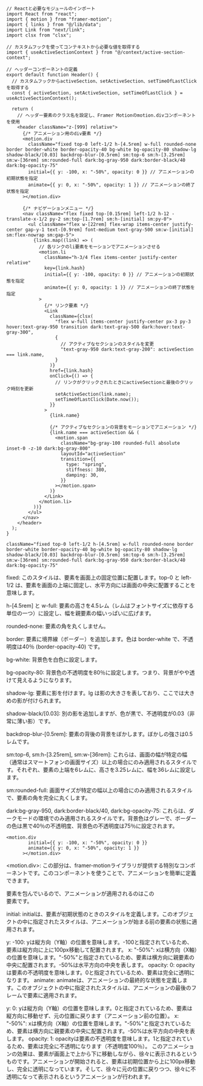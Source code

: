 ```
// Reactと必要なモジュールのインポート
import React from "react";
import { motion } from "framer-motion";
import { links } from "@/lib/data";
import Link from "next/link";
import clsx from "clsx";

// カスタムフックを使ってコンテキストから必要な値を取得する
import { useActiveSectionContext } from "@/context/active-section-context";

// ヘッダーコンポーネントの定義
export default function Header() {
  // カスタムフックからactiveSection、setActiveSection、setTimeOfLastClickを取得する
  const { activeSection, setActiveSection, setTimeOfLastClick } = useActiveSectionContext();

  return (
    // ヘッダー要素のクラス名を設定し、Framer Motionのmotion.divコンポーネントを使用
    <header className="z-[999] relative">
      {/* アニメーション用のdiv要素 */}
      <motion.div
        className="fixed top-0 left-1/2 h-[4.5rem] w-full rounded-none border border-white border-opacity-40 bg-white bg-opacity-80 shadow-lg shadow-black/[0.03] backdrop-blur-[0.5rem] sm:top-6 sm:h-[3.25rem] sm:w-[36rem] sm:rounded-full dark:bg-gray-950 dark:border-black/40 dark:bg-opacity-75"
        initial={{ y: -100, x: "-50%", opacity: 0 }} // アニメーションの初期状態を指定
        animate={{ y: 0, x: "-50%", opacity: 1 }} // アニメーションの終了状態を指定
      ></motion.div>

      {/* ナビゲーションメニュー */}
      <nav className="flex fixed top-[0.15rem] left-1/2 h-12 -translate-x-1/2 py-2 sm:top-[1.7rem] sm:h-[initial] sm:py-0">
        <ul className="flex w-[22rem] flex-wrap items-center justify-center gap-y-1 text-[0.9rem] font-medium text-gray-500 sm:w-[initial] sm:flex-nowrap sm:gap-5">
          {links.map((link) => (
            // 各リンクのli要素をモーションでアニメーションさせる
            <motion.li
              className="h-3/4 flex items-center justify-center relative"
              key={link.hash}
              initial={{ y: -100, opacity: 0 }} // アニメーションの初期状態を指定
              animate={{ y: 0, opacity: 1 }} // アニメーションの終了状態を指定
            >
              {/* リンク要素 */}
              <Link
                className={clsx(
                  "flex w-full items-center justify-center px-3 py-3 hover:text-gray-950 transition dark:text-gray-500 dark:hover:text-gray-300",
                  {
                    // アクティブなセクションのスタイルを変更
                    "text-gray-950 dark:text-gray-200": activeSection === link.name,
                  }
                )}
                href={link.hash}
                onClick={() => {
                  // リンクがクリックされたときにactiveSectionと最後のクリック時刻を更新
                  setActiveSection(link.name);
                  setTimeOfLastClick(Date.now());
                }}
              >
                {link.name}

                {/* アクティブなセクションの背景をモーションでアニメーション */}
                {link.name === activeSection && (
                  <motion.span
                    className="bg-gray-100 rounded-full absolute inset-0 -z-10 dark:bg-gray-800"
                    layoutId="activeSection"
                    transition={{
                      type: "spring",
                      stiffness: 380,
                      damping: 30,
                    }}
                  ></motion.span>
                )}
              </Link>
            </motion.li>
          ))}
        </ul>
      </nav>
    </header>
  );
}

```

```
className="fixed top-0 left-1/2 h-[4.5rem] w-full rounded-none border border-white border-opacity-40 bg-white bg-opacity-80 shadow-lg shadow-black/[0.03] backdrop-blur-[0.5rem] sm:top-6 sm:h-[3.25rem] sm:w-[36rem] sm:rounded-full dark:bg-gray-950 dark:border-black/40 dark:bg-opacity-75"
```

fixed: このスタイルは、要素を画面上の固定位置に配置します。top-0 と left-1/2 は、要素を画面の上端に固定し、水平方向には画面の中央に配置することを意味します。

h-[4.5rem] と w-full: 要素の高さを4.5レム（レムはフォントサイズに依存する単位の一つ）に設定し、幅を親要素の幅いっぱいに広げます。

rounded-none: 要素の角を丸くしません。

border: 要素に境界線（ボーダー）を追加します。色は border-white で、不透明度は40％ (border-opacity-40) です。

bg-white: 背景色を白色に設定します。

bg-opacity-80: 背景色の不透明度を80％に設定します。つまり、背景がやや透けて見えるようになります。

shadow-lg: 要素に影を付けます。lg は影の大きさを表しており、ここでは大きめの影が付けられます。

shadow-black/[0.03]: 別の影を追加しますが、色が黒で、不透明度が0.03（非常に薄い影）です。

backdrop-blur-[0.5rem]: 要素の背後の背景をぼかします。ぼかしの強さは0.5レムです。

sm:top-6, sm:h-[3.25rem], sm:w-[36rem]: これらは、画面の幅が特定の幅（通常はスマートフォンの画面サイズ）以上の場合にのみ適用されるスタイルです。それぞれ、要素の上端を6レムに、高さを3.25レムに、幅を36レムに設定します。

sm:rounded-full: 画面サイズが特定の幅以上の場合にのみ適用されるスタイルで、要素の角を完全に丸くします。

dark:bg-gray-950, dark:border-black/40, dark:bg-opacity-75: これらは、ダークモードの環境でのみ適用されるスタイルです。背景色はグレーで、ボーダーの色は黒で40％の不透明度、背景色の不透明度は75％に設定されます。

```
<motion.div
        initial={{ y: -100, x: "-50%", opacity: 0 }}
        animate={{ y: 0, x: "-50%", opacity: 1 }}
      ></motion.div>
```
<motion.div>: この部分は、framer-motionライブラリが提供する特別なコンポーネントです。このコンポーネントを使うことで、アニメーションを簡単に定義できます。<div>要素を包んでいるので、アニメーションが適用されるのはこの<div>要素です。

initial: initialは、要素が初期状態のときのスタイルを定義します。このオブジェクトの中に指定されたスタイルは、アニメーションが始まる前の要素の状態に適用されます。

y: -100: yは縦方向（Y軸）の位置を意味します。-100と指定されているため、要素は縦方向に上に100px移動して配置されます。
x: "-50%": xは横方向（X軸）の位置を意味します。"-50%"と指定されているため、要素は横方向に親要素の中央に配置されます。-50%は水平方向の中央を表します。
opacity: 0: opacityは要素の不透明度を意味します。0と指定されているため、要素は完全に透明になります。
animate: animateは、アニメーションの最終的な状態を定義します。このオブジェクトの中に指定されたスタイルは、アニメーションの最後のフレームで要素に適用されます。

y: 0: yは縦方向（Y軸）の位置を意味します。0と指定されているため、要素は縦方向に移動せず、元の位置に戻ります（アニメーション前の位置）。
x: "-50%": xは横方向（X軸）の位置を意味します。"-50%"と指定されているため、要素は横方向に親要素の中央に配置されます。-50%は水平方向の中央を表します。
opacity: 1: opacityは要素の不透明度を意味します。1と指定されているため、要素は完全に不透明になります（不透明度100％）。
このアニメーションの効果は、要素が画面上で上から下に移動しながら、徐々に表示されるというものです。アニメーションが開始されると、要素は初期位置から上に100px移動し、完全に透明になっています。そして、徐々に元の位置に戻りつつ、徐々に不透明になって表示されるというアニメーションが行われます。
